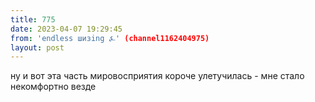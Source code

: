 ```yaml
---
title: 775
date: 2023-04-07 19:29:45
from: 'endless шизing ⍼' (channel1162404975)
layout: post
---
```


ну и вот эта часть мировосприятия короче улетучилась - мне стало некомфортно везде
